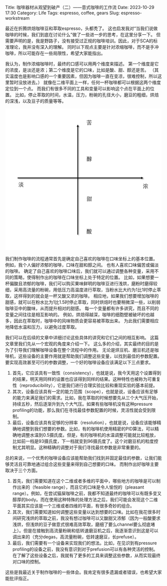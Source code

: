 Title: 咖啡器材从观望到破产（二）——意式咖啡的工作流
Date: 2023-10-29 17:30
Category: Life
Tags: espresso, coffee, gears
Slug: espresso-workstream

最近在折腾烘焙咖啡豆和萃取espresso，头都秃了。
这也启发我对“当我们说做咖啡的时候，我们到底在讨论什么”做了一些进一步的思考，在这里分享一下。
但需要声明的是，我是野路子，没有接受过正规的咖啡培训。因此，对于SCA的标准理论，我并没有深入的理解。
同时以下观点主要是针对浓缩咖啡，而不是手冲咖啡，所以可能存在一些局限性，希望大家能指出。

我认为，制作浓缩咖啡时，最终的口感可以用两个维度来描述。
第一个维度是它的浓度，是淡还是浓；第二个维度是它的口味，比如是酸、甜、醇还是苦。
（其实温度也是影响口感的一个重要因素，但因为咖啡一直在变凉，很难控制，所以这里暂时没放进去。）
就像在二维平面上一样，任何一杯咖啡都可以根据这两个维度定位到一个点。
而我们有很多不同的工具和变量可以影响这个点在平面上的位置。
比如，停止萃取的时间，水温，压力，粉碗的孔径大小，磨豆的粗细，烘焙的深浅，以及豆子的质量等等。

![2D plane of espresso](images/espresso_2d_plane.png)

我们制作咖啡的流程通常首先是确定自己喜欢的咖啡在口味坐标上的基本位置。
例如，我个人偏好浓郁的咖啡，口味在甜和醇之间。
也有人喜欢口味偏苦或偏淡的咖啡。
确定了自己喜欢的咖啡口味后，我们就可以通过调整各种变量，采用不同的策略，使得制作出的咖啡在口味坐标上处于特定的位置。
比如，如果想要一杯偏酸且浓郁的咖啡，我们可以购买果味鲜明的咖啡豆进行浅烘，磨粉时磨得较细，采用高流量的粉碗，用低压力高温度进行萃取，当粉水比大约为1比1时停止萃取，这样得到的就会是一杯又酸又浓的咖啡。
相应地，如果我们想要增加咖啡的甜感，就可以在粉水比为1比1.5时停止萃取，同时烘焙时也要稍微深一些，以削弱咖啡豆中的酸味，从而提升相对的甜感。
每一个变量都有许多讲究，而且不同的变量之间往往是相互影响的。
例如，烘焙得越深，咖啡的细胞壁被破坏的也越多，因此在萃取时，咖啡中的风味物质会更容易被萃取出来。
为此我们需要相应地降低水温和压力，以避免过度萃取。

我们可以在后续的文章中详细讨论这些具体的讲究和它们之间的相互影响。
这篇文章里我们先从一个宏观的角度来介绍一下。
这么多的介绍，其实最终的目的是为了引导我们理解咖啡设备在整个流程中的作用。
无论是烘豆机、磨豆机还是咖啡机，这些设备的主要作用就是帮助我们调整这些变量，以找到最佳的参数配置。
要实现高效甚至可行的参数调整，一个好的咖啡设备应该满足以下三点要求。

1. 首先，它应该具有一致性（consistency），也就是说，我今天用这个设置得到的结果，明天用同样的设置也应该得到同样的结果。这种特性也被称为可重复性（reproducibility），它是我们进行合理实验比较和重现实验的基本前提。
2. 其次，设备应该具有一定的能力范围（scope），也就是说，设备应该有足够的能力来满足我们的需求。比如，我在萃取的时候想要先从三个大气压开始，持续五秒，然后逐渐升到九个大气压。如果有些咖啡机没有这种pressure profiling的功能，那么我们在寻找最佳参数配置的时候，灵活性就会受到限制。
3. 最后，设备应该具有足够的分辨率（resolution），也就是说，设备应该能够精确地调整到我们想要的参数。比如，有的咖啡机使用精密的PID算法，可以精确地调整水温到0.5摄氏度。但是，有的咖啡机的水温调整可能就比较粗放，比如前一档是93摄氏度，下一档就变到96摄氏度了。这个对磨豆机的粒度控制尤其明显。这种精确的调整对于我们寻找最优参数是非常重要的。

总的来说，一个优秀的咖啡设备应该能帮助我们找到并固定最佳的参数，让我们能够灵活且可靠地通过组合这些变量来得到自己想要的口味。
而制作出好咖啡主要取决于三个方面。

1. 首先，我们需要知道在这个二维或者多维的平面中，哪些地方的咖啡是可以制作出来的（feasible range），而且它的口味是令人愉悦的（pleasant range）。例如，在尝试猫屎咖啡之前，我都不知道最终的咖啡可以有既多变又醇厚的body。而在使用这种特殊的处理方法之后，我们可能会发现这个二维平面其实应该是一个三维或者四维的平面，有很多奇妙的组合。
2. 其次，我们需要知道如何调整这些变量以达到想要的口味。比如在我花很多时间研究浅烘的萃取之前，我没有想过咖啡可以又酸甜又浓郁（因为一般酸要求浅烘，但浅烘的豆子做意式很难高效萃取，磨细了要么channel要么彻底堵上）。但是在接触到高流量粉碗和低转速磨豆机之后，我逐渐意识到这是可以调出来的（充分degas，高流量粉碗，低转速磨豆，长prefuse）。
3. 最后，我们需要有一个设备来实现我们的想法。比如，在见识到有pressure profiling的设备之前，我没有意识到对于prefusion可以有各种灵活的控制。在了解了这些设备之后，我就有了更多的工具来调整这些参数，从而实现最终对口味的控制。

这些是我最近关于制作咖啡的一些体会。我肯定有很多遗漏或者错误，也希望大家能批评指正。
